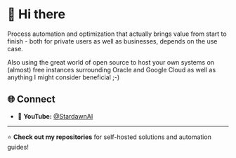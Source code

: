 # 👋 Hi there

Process automation and optimization that actually brings value from start to finish - both for private users as well as businesses, depends on the use case.

Also using the great world of open source to host your own systems on (almost) free instances surrounding Oracle and Google Cloud as well as anything I might consider beneficial ;-)

## 🌐 Connect

- 🎥 **YouTube:** [@StardawnAI](https://youtube.com/@StardawnAI)

---

⭐ **Check out my repositories** for self-hosted solutions and automation guides!
